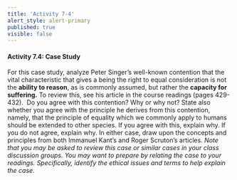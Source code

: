 ```yaml
---
title: 'Activity 7-4'
alert_style: alert-primary
published: true
visible: false
---
```

#### Activity 7.4: Case Study

For this case study, analyze Peter Singer’s well-known contention that the vital characteristic that gives a being the right to equal consideration is not the **ability to reason**, as is commonly assumed, but rather the **capacity for suffering.** To review this, see his article in the course readings (pages 429-432).  Do you agree with this contention? Why or why not? State also whether you agree with the principle he derives from this contention, namely, that the principle of equality which we commonly apply to humans should be extended to other species. If you agree with this, explain why. If you do not agree, explain why. In either case, draw upon the concepts and principles from both Immanuel Kant’s and Roger Scruton’s articles.
*Note that you may be asked to review this case or similar cases in your class discussion groups. You may want to prepare by relating the case to your readings. Specifically, identify the ethical issues and terms to help explain the case.*
